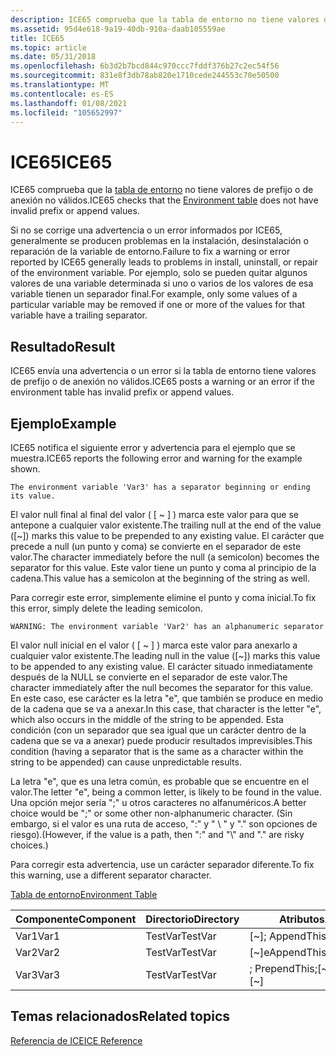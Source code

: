 ```yaml
---
description: ICE65 comprueba que la tabla de entorno no tiene valores de prefijo o de anexión no válidos.
ms.assetid: 95d4e618-9a19-40db-910a-daab105559ae
title: ICE65
ms.topic: article
ms.date: 05/31/2018
ms.openlocfilehash: 6b3d2b7bcd844c970ccc7fddf376b27c2ec54f56
ms.sourcegitcommit: 831e8f3db78ab820e1710cede244553c70e50500
ms.translationtype: MT
ms.contentlocale: es-ES
ms.lasthandoff: 01/08/2021
ms.locfileid: "105652997"
---
```

# <a name="ice65"></a><span data-ttu-id="af2f3-103">ICE65</span><span class="sxs-lookup"><span data-stu-id="af2f3-103">ICE65</span></span>

<span data-ttu-id="af2f3-104">ICE65 comprueba que la [tabla de entorno](environment-table.md) no tiene valores de prefijo o de anexión no válidos.</span><span class="sxs-lookup"><span data-stu-id="af2f3-104">ICE65 checks that the [Environment table](environment-table.md) does not have invalid prefix or append values.</span></span>

<span data-ttu-id="af2f3-105">Si no se corrige una advertencia o un error informados por ICE65, generalmente se producen problemas en la instalación, desinstalación o reparación de la variable de entorno.</span><span class="sxs-lookup"><span data-stu-id="af2f3-105">Failure to fix a warning or error reported by ICE65 generally leads to problems in install, uninstall, or repair of the environment variable.</span></span> <span data-ttu-id="af2f3-106">Por ejemplo, solo se pueden quitar algunos valores de una variable determinada si uno o varios de los valores de esa variable tienen un separador final.</span><span class="sxs-lookup"><span data-stu-id="af2f3-106">For example, only some values of a particular variable may be removed if one or more of the values for that variable have a trailing separator.</span></span>

## <a name="result"></a><span data-ttu-id="af2f3-107">Resultado</span><span class="sxs-lookup"><span data-stu-id="af2f3-107">Result</span></span>

<span data-ttu-id="af2f3-108">ICE65 envía una advertencia o un error si la tabla de entorno tiene valores de prefijo o de anexión no válidos.</span><span class="sxs-lookup"><span data-stu-id="af2f3-108">ICE65 posts a warning or an error if the environment table has invalid prefix or append values.</span></span>

## <a name="example"></a><span data-ttu-id="af2f3-109">Ejemplo</span><span class="sxs-lookup"><span data-stu-id="af2f3-109">Example</span></span>

<span data-ttu-id="af2f3-110">ICE65 notifica el siguiente error y advertencia para el ejemplo que se muestra.</span><span class="sxs-lookup"><span data-stu-id="af2f3-110">ICE65 reports the following error and warning for the example shown.</span></span>

``` syntax
The environment variable 'Var3' has a separator beginning or ending its value.
```

<span data-ttu-id="af2f3-111">El valor null final al final del valor ( \[ ~ \] ) marca este valor para que se antepone a cualquier valor existente.</span><span class="sxs-lookup"><span data-stu-id="af2f3-111">The trailing null at the end of the value (\[~\]) marks this value to be prepended to any existing value.</span></span> <span data-ttu-id="af2f3-112">El carácter que precede a null (un punto y coma) se convierte en el separador de este valor.</span><span class="sxs-lookup"><span data-stu-id="af2f3-112">The character immediately before the null (a semicolon) becomes the separator for this value.</span></span> <span data-ttu-id="af2f3-113">Este valor tiene un punto y coma al principio de la cadena.</span><span class="sxs-lookup"><span data-stu-id="af2f3-113">This value has a semicolon at the beginning of the string as well.</span></span>

<span data-ttu-id="af2f3-114">Para corregir este error, simplemente elimine el punto y coma inicial.</span><span class="sxs-lookup"><span data-stu-id="af2f3-114">To fix this error, simply delete the leading semicolon.</span></span>

``` syntax
WARNING: The environment variable 'Var2' has an alphanumeric separator
```

<span data-ttu-id="af2f3-115">El valor null inicial en el valor ( \[ ~ \] ) marca este valor para anexarlo a cualquier valor existente.</span><span class="sxs-lookup"><span data-stu-id="af2f3-115">The leading null in the value (\[~\]) marks this value to be appended to any existing value.</span></span> <span data-ttu-id="af2f3-116">El carácter situado inmediatamente después de la NULL se convierte en el separador de este valor.</span><span class="sxs-lookup"><span data-stu-id="af2f3-116">The character immediately after the null becomes the separator for this value.</span></span> <span data-ttu-id="af2f3-117">En este caso, ese carácter es la letra "e", que también se produce en medio de la cadena que se va a anexar.</span><span class="sxs-lookup"><span data-stu-id="af2f3-117">In this case, that character is the letter "e", which also occurs in the middle of the string to be appended.</span></span> <span data-ttu-id="af2f3-118">Esta condición (con un separador que sea igual que un carácter dentro de la cadena que se va a anexar) puede producir resultados imprevisibles.</span><span class="sxs-lookup"><span data-stu-id="af2f3-118">This condition (having a separator that is the same as a character within the string to be appended) can cause unpredictable results.</span></span>

<span data-ttu-id="af2f3-119">La letra "e", que es una letra común, es probable que se encuentre en el valor.</span><span class="sxs-lookup"><span data-stu-id="af2f3-119">The letter "e", being a common letter, is likely to be found in the value.</span></span> <span data-ttu-id="af2f3-120">Una opción mejor sería ";" u otros caracteres no alfanuméricos.</span><span class="sxs-lookup"><span data-stu-id="af2f3-120">A better choice would be ";" or some other non-alphanumeric character.</span></span> <span data-ttu-id="af2f3-121">(Sin embargo, si el valor es una ruta de acceso, ":" y " \\ " y "." son opciones de riesgo).</span><span class="sxs-lookup"><span data-stu-id="af2f3-121">(However, if the value is a path, then ":" and "\\" and "." are risky choices.)</span></span>

<span data-ttu-id="af2f3-122">Para corregir esta advertencia, use un carácter separador diferente.</span><span class="sxs-lookup"><span data-stu-id="af2f3-122">To fix this warning, use a different separator character.</span></span>

[<span data-ttu-id="af2f3-123">Tabla de entorno</span><span class="sxs-lookup"><span data-stu-id="af2f3-123">Environment Table</span></span>](environment-table.md)



| <span data-ttu-id="af2f3-124">Componente</span><span class="sxs-lookup"><span data-stu-id="af2f3-124">Component</span></span> | <span data-ttu-id="af2f3-125">Directorio</span><span class="sxs-lookup"><span data-stu-id="af2f3-125">Directory</span></span> | <span data-ttu-id="af2f3-126">Atributos</span><span class="sxs-lookup"><span data-stu-id="af2f3-126">Attributes</span></span>         | <span data-ttu-id="af2f3-127">Rutas</span><span class="sxs-lookup"><span data-stu-id="af2f3-127">KeyPath</span></span>       |
|-----------|-----------|--------------------|---------------|
| <span data-ttu-id="af2f3-128">Var1</span><span class="sxs-lookup"><span data-stu-id="af2f3-128">Var1</span></span>      | <span data-ttu-id="af2f3-129">TestVar</span><span class="sxs-lookup"><span data-stu-id="af2f3-129">TestVar</span></span>   | <span data-ttu-id="af2f3-130">\[~\]; AppendThis</span><span class="sxs-lookup"><span data-stu-id="af2f3-130">\[~\];AppendThis</span></span>   | <span data-ttu-id="af2f3-131">TestComponent</span><span class="sxs-lookup"><span data-stu-id="af2f3-131">TestComponent</span></span> |
| <span data-ttu-id="af2f3-132">Var2</span><span class="sxs-lookup"><span data-stu-id="af2f3-132">Var2</span></span>      | <span data-ttu-id="af2f3-133">TestVar</span><span class="sxs-lookup"><span data-stu-id="af2f3-133">TestVar</span></span>   | <span data-ttu-id="af2f3-134">\[~\]eAppendThis</span><span class="sxs-lookup"><span data-stu-id="af2f3-134">\[~\]eAppendThis</span></span>   | <span data-ttu-id="af2f3-135">TestComponent</span><span class="sxs-lookup"><span data-stu-id="af2f3-135">TestComponent</span></span> |
| <span data-ttu-id="af2f3-136">Var3</span><span class="sxs-lookup"><span data-stu-id="af2f3-136">Var3</span></span>      | <span data-ttu-id="af2f3-137">TestVar</span><span class="sxs-lookup"><span data-stu-id="af2f3-137">TestVar</span></span>   | <span data-ttu-id="af2f3-138">; PrependThis;\[~\]</span><span class="sxs-lookup"><span data-stu-id="af2f3-138">;PrependThis;\[~\]</span></span> | <span data-ttu-id="af2f3-139">TestComponent</span><span class="sxs-lookup"><span data-stu-id="af2f3-139">TestComponent</span></span> |



 

## <a name="related-topics"></a><span data-ttu-id="af2f3-140">Temas relacionados</span><span class="sxs-lookup"><span data-stu-id="af2f3-140">Related topics</span></span>

<dl> <dt>

[<span data-ttu-id="af2f3-141">Referencia de ICE</span><span class="sxs-lookup"><span data-stu-id="af2f3-141">ICE Reference</span></span>](ice-reference.md)
</dt> </dl>

 

 



